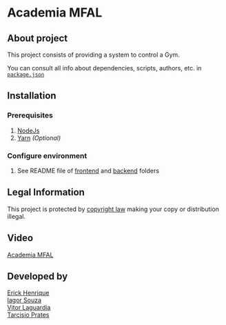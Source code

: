 # Academia MFAL

## About project

This project consists of providing a system to control a Gym.

You can consult all info about dependencies, scripts, authors, etc. in [`package.json`](package.json)

## Installation

### Prerequisites

1. [NodeJs](https://nodejs.org/)
2. [Yarn](https://classic.yarnpkg.com/en/) *(Optional)*

### Configure environment

1. See README file of [frontend](https://github.com/ErickHDdS/Academia/tree/main/frontend/academia) and [backend](https://github.com/ErickHDdS/Academia/tree/main/backend) folders

## Legal Information

This project is protected by [copyright law](https://en.wikipedia.org/wiki/Copyright) making your copy or distribution illegal.

## Video
[Academia MFAL](https://www.youtube.com/watch?v=Fs_LbY0l2hU)

## Developed by 
[Erick Henrique](https://github.com/ErickHDdS) <br />
[Iagor Souza](https://github.com/IagorSs) <br />
[Vitor Laguardia](https://github.com/vitor-laguardia) <br />
[Tarcisio Prates](https://github.com/t4rcisio) <br />
